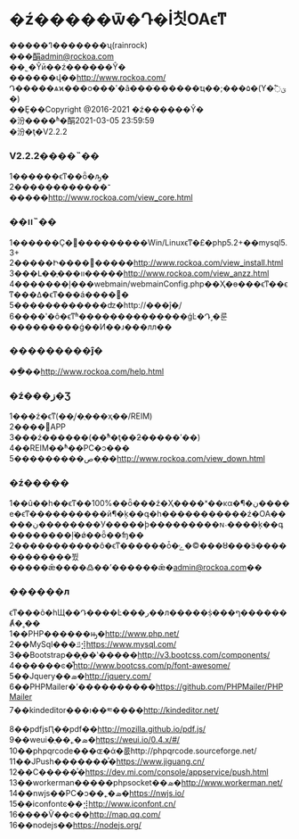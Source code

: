 # �ź�����ѿ�Դ�İ칫OAϵͳ

�����ߣ�������ʯ(rainrock)  
���䣺admin@rockoa.com  
��˾�Ŷӣ��ź������Ŷ�  
������վ��http://www.rockoa.com/  
Դ�����ѧϰ���ο���ʹ�ã���ֹ������ҵ��;���۵�(Υ�߱ؾ�)  
��Ȩ��Copyright @2016-2021 �ź������Ŷ�  
�汾����ʱ�䣺2021-03-05 23:59:59  
�汾�ţ�V2.2.2   


### V2.2.2����˵��
1������ϵͳ��ȫ�ԡ�  
2������������־�����http://www.rockoa.com/view_core.html  


### ��װ˵��
1������Ҫ�󣺿���������Win/Linuxϵͳ�£�php5.2+��mysql5.3+  
2�����Ի���������http://www.rockoa.com/view_install.html  
3���Լ��ֶ���װ�����http://www.rockoa.com/view_anzz.html  
4�������ļ���webmain/webmainConfig.php��Ҳ�ɵ���ϵͳ��ϵͳ���ߡ�ϵͳ���á����޸�  
5������������ʣ�http://���ĵ�ַ/  
6����ʹ�ô�ϵͳʱ��������������ǵĿ�Դ˼�룬���������ǵ��Ͷ��ɹ���лл��

### ���������ĵ�
��ַ��http://www.rockoa.com/help.html  

### �ź���ز�Ʒ
1���ź�ϵͳ(��̨/�ֻ���ҳ��/REIM)  
2����׿APP  
3���ź������(��ʱͨ�ţ��ƻ�����ʹ��)  
4��REIM��ʱͨ��PC�ͻ���  
5���������ص�ַ��http://www.rockoa.com/view_down.html  



### �ź����� 
1��û��һ��ϵͳ��100%��ȫ���ź�Ҳ����ˣ��κα�¶�ڹ����е�ϵͳ����������й¶�ķ��գ�һ�����������ź�OA�����ڹ��������У�����ϸ���������ɴ˴����ķ��գ��������ܵļ�ǿ��ȫ��ʩ��  
2�����������ô�ϵͳ������ȱ�ݻ�©���ȣ���ӭ������������뷨�����ǣ����߷��ʼ������ǣ�admin@rockoa.com��  

### ������л  
ϵͳ���õ�һЩ��Դ����Ŀ���ر��л�����ṩ���ף������Ⱥ�˳��    
1��PHP������ԣ�http://www.php.net/   
2��MySql���ݿ⣺https://www.mysql.com/    
3��Bootstrap��̨��ʽ�����http://v3.bootcss.com/components/  
4������ͼ�꣺http://www.bootcss.com/p/font-awesome/  
5��Jquery��ܣ�http://jquery.com/  
6��PHPMailer�ʼ����������https://github.com/PHPMailer/PHPMailer  
7��kindeditor���ı��༭����http://kindeditor.net/  
8��pdfjsԤ��pdf��http://mozilla.github.io/pdf.js/  
9��weui�ֻ��˿�ܣ�https://weui.io/0.4.x/#/  
10��phpqrcode���ɶ�ά�룺http://phpqrcode.sourceforge.net/    
11��JPush�������ͣ�https://www.jiguang.cn/  
12��С�����ͣ�https://dev.mi.com/console/appservice/push.html  
13��workerman�����phpsocket��ܣ�http://www.workerman.net/  
14��nwjs��PC�ͻ��˿�ܣ�https://nwjs.io/  
15��iconfontͼ��⣺http://www.iconfont.cn/   
16����Ѷ��ͼ��http://map.qq.com/  
16��nodejs��https://nodejs.org/ 